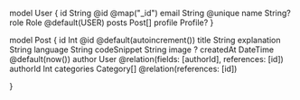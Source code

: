 model User {
  id      String   @id @map("_id")
  email   String   @unique
  name    String?
  role    Role     @default(USER)
  posts   Post[]
  profile Profile?
}

model Post {
  id Int @id @default(autoincrement())
  title String
  explanation String
  language String
  codeSnippet String
  image ?
  createdAt DateTime @default(now())
  author     User       @relation(fields: [authorId], references: [id])
  authorId   Int
  categories Category[] @relation(references: [id])

}
